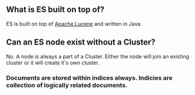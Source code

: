 ## What is ES built on top of?
ES is built on top of [Apache Lucene](https://lucene.apache.org/) and written in Java.

## Can an ES node exist without a Cluster?
No. A node is always a part of a Cluster. Either the node will join an existing cluster or it will create it's own cluster.

### Documents are stored within indices always. Indicies are collection of logically related documents.
